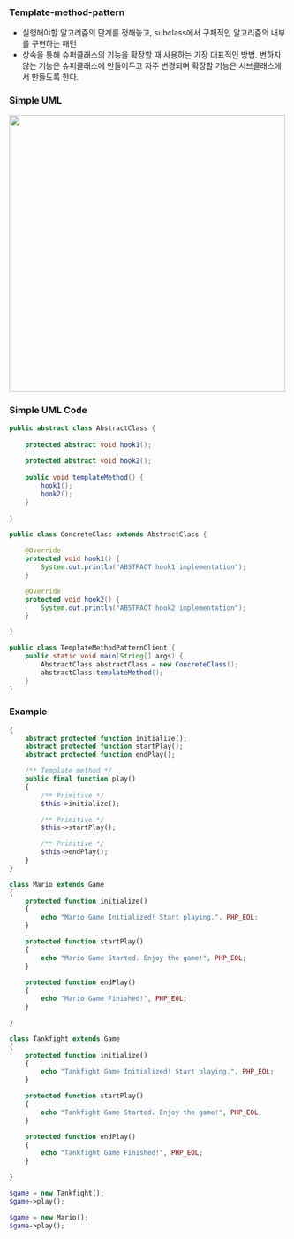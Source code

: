 ### Template-method-pattern
- 실행해야할 알고리즘의 단계를 정해놓고, subclass에서 구체적인 알고리즘의 내부를 구현하는 패턴
- 상속을 통해 슈퍼클래스의 기능을 확장할 때 사용하는 가장 대표적인 방법.
변하지 않는 기능은 슈퍼클래스에 만들어두고 자주 변경되며 확장할 기능은 서브클래스에서 만들도록 한다.

### Simple UML
<img src = "https://user-images.githubusercontent.com/21086676/105281602-de4f9180-5bef-11eb-97f2-a8acdb490ec5.png" width = 500/>

### Simple UML Code
```java
public abstract class AbstractClass {
    
    protected abstract void hook1();
    
    protected abstract void hook2();
    
    public void templateMethod() {
        hook1();
        hook2();
    }
    
}

public class ConcreteClass extends AbstractClass {

    @Override
    protected void hook1() {
        System.out.println("ABSTRACT hook1 implementation");
    }

    @Override
    protected void hook2() {
        System.out.println("ABSTRACT hook2 implementation");
    }

}

public class TemplateMethodPatternClient {
    public static void main(String[] args) {
        AbstractClass abstractClass = new ConcreteClass();
        abstractClass.templateMethod();
    }
}
```

### Example

```php
{
    abstract protected function initialize();
    abstract protected function startPlay();
    abstract protected function endPlay();

    /** Template method */
    public final function play()
    {
        /** Primitive */
        $this->initialize();

        /** Primitive */
        $this->startPlay();

        /** Primitive */
        $this->endPlay();
    }
}

class Mario extends Game
{
    protected function initialize()
    {
        echo "Mario Game Initialized! Start playing.", PHP_EOL;
    }

    protected function startPlay()
    {
        echo "Mario Game Started. Enjoy the game!", PHP_EOL;
    }

    protected function endPlay()
    {
        echo "Mario Game Finished!", PHP_EOL;
    }

}

class Tankfight extends Game
{
    protected function initialize()
    {
        echo "Tankfight Game Initialized! Start playing.", PHP_EOL;
    }

    protected function startPlay()
    {
        echo "Tankfight Game Started. Enjoy the game!", PHP_EOL;
    }

    protected function endPlay()
    {
        echo "Tankfight Game Finished!", PHP_EOL;
    }

}

$game = new Tankfight();
$game->play();

$game = new Mario();
$game->play();
```
